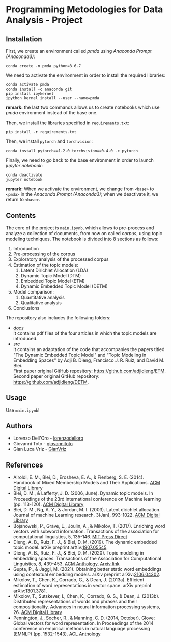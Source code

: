 # Programming Metodologies for Data Analysis - Project

## Installation
First, we create an environment called *pmda* using *Anaconda Prompt (Anaconda3)*:
```
conda create -n pmda python=3.6.7
```
We need to activate the environment in order to install the required libraries:
```
conda activate pmda
conda install -c anaconda git
pip install ipykernel
ipython kernel install --user --name=pmda
```
**remark:** the last two commands allows us to create notebooks which use *pmda* environment instead of the base one.

Then, we install the libraries specified in `requirements.txt`:
```
pip install -r requirements.txt
```
Then, we install `pytorch` and `torchvision`:
```
conda install pytorch==1.2.0 torchvision==0.4.0 -c pytorch
```
Finally, we need to go back to the base environment in order to launch *jupyter notebook*:
```
conda deactivate
jupyter notebook
```
**remark:** When we activate the environment, we change from `<base>` to `<pmda>` in the *Anaconda Prompt (Anaconda3)*; when we deactivate it, we return to `<base>`.

## Contents
The core of the project is `main.ipynb`, which allows to pre-process and analyze a collection of documents, from now on called *corpus*, using topic modeling techniques. The notebook is divided into 8 sections as follows:

1. Introduction
2. Pre-processing of the corpus
3. Exploratory analysis of the processed corpus
4. Estimation of the topic models:
	  1. Latent Dirichlet Allocation (LDA)
	  2. Dynamic Topic Model (DTM)
	  3. Embedded Topic Model (ETM)
	  4. Dynamic Embedded Topic Model (DETM)
5. Model comparison:
	  1. Quantitative analysis
	  2. Qualitative analysis
6. Conclusions

The repository also includes the following folders:
* *[docs](https://github.com/giovannitoto/pmda/tree/master/docs)* \
  It contains pdf files of the four articles in which the topic models are introduced.
* *[src](https://github.com/giovannitoto/pmda/tree/master/src)* \
  It contains an adaptation of the code that accompanies the papers titled "The Dynamic Embedded Topic Model" and "Topic Modeling in Embedding Spaces" by Adji B. Dieng, Francisco J. R. Ruiz, and David M. Blei. \
  First paper original GitHub repository: https://github.com/adjidieng/ETM. \
	Second paper original GitHub repository: https://github.com/adjidieng/DETM.

## Usage
Use `main.ipynb`!

## Authors

* Lorenzo Dell'Oro - [lorenzodelloro](https://github.com/lorenzodelloro)
* Giovanni Toto - [giovannitoto](https://github.com/giovannitoto)
* Gian Luca Vriz - [GianVriz](https://github.com/GianVriz)

## References
* Airoldi, E. M., Blei, D., Erosheva, E. A., & Fienberg, S. E. (2014). Handbook of Mixed Membership Models and Their Applications. [ACM Digital Library](https://dl.acm.org/doi/book/10.5555/2765552)
* Blei, D. M., & Lafferty, J. D. (2006, June). Dynamic topic models. In Proceedings of the 23rd international conference on Machine learning (pp. 113-120). [ACM Digital Library](https://dl.acm.org/doi/10.1145/1143844.1143859)
* Blei, D. M., Ng, A. Y., & Jordan, M. I. (2003). Latent dirichlet allocation. Journal of machine Learning research, 3(Jan), 993-1022. [ACM Digital Library](https://dl.acm.org/doi/10.5555/944919.944937)
* Bojanowski, P., Grave, E., Joulin, A., & Mikolov, T. (2017). Enriching word vectors with subword information. Transactions of the association for computational linguistics, 5, 135-146. [MIT Press Direct](https://direct.mit.edu/tacl/article/doi/10.1162/tacl_a_00051/43387/Enriching-Word-Vectors-with-Subword-Information)
* Dieng, A. B., Ruiz, F. J., & Blei, D. M. (2019). The dynamic embedded topic model. arXiv preprint arXiv:[1907.05545](https://arxiv.org/abs/1907.05545).
* Dieng, A. B., Ruiz, F. J., & Blei, D. M. (2020). Topic modeling in embedding spaces. Transactions of the Association for Computational Linguistics, 8, 439-453. [ACM Anthology](https://aclanthology.org/2020.tacl-1.29/),  [Arxiv link](https://arxiv.org/abs/1907.04907)
* Gupta, P., & Jaggi, M. (2021). Obtaining better static word embeddings using contextual embedding models. arXiv preprint arXiv:[2106.04302](https://arxiv.org/abs/2106.04302).
* Mikolov, T., Chen, K., Corrado, G., & Dean, J. (2013a). Efficient estimation of word representations in vector space. arXiv preprint arXiv:[1301.3781](https://arxiv.org/abs/1301.3781).
* Mikolov, T., Sutskever, I., Chen, K., Corrado, G. S., & Dean, J. (2013b). Distributed representations of words and phrases and their compositionality. Advances in neural information processing systems, 26. [ACM Digital Library](https://dl.acm.org/doi/abs/10.5555/2999792.2999959)
* Pennington, J., Socher, R., & Manning, C. D. (2014, October). Glove: Global vectors for word representation. In Proceedings of the 2014 conference on empirical methods in natural language processing (EMNLP) (pp. 1532-1543). [ACL Anthology](https://aclanthology.org/D14-1162/)
